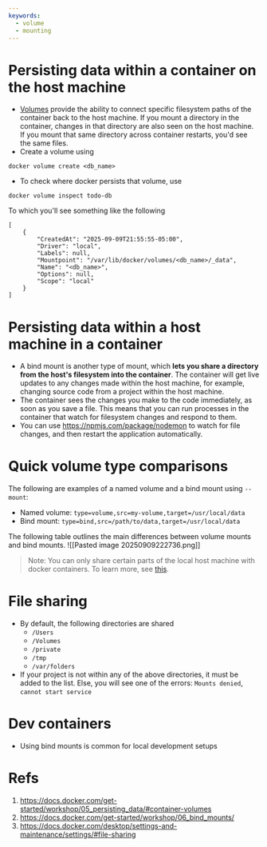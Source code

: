 ```yaml
---
keywords:
  - volume
  - mounting
---
```

# Persisting data within a container on the host machine
- [Volumes](https://docs.docker.com/engine/storage/volumes/) provide the ability to connect specific filesystem paths of the container back to the host machine. If you mount a directory in the container, changes in that directory are also seen on the host machine. If you mount that same directory across container restarts, you'd see the same files.
- Create a volume using
```
docker volume create <db_name>
```
- To check where docker persists that volume, use
```
docker volume inspect todo-db
```
To which you'll see something like the following
```
[
    {
        "CreatedAt": "2025-09-09T21:55:55-05:00",
        "Driver": "local",
        "Labels": null,
        "Mountpoint": "/var/lib/docker/volumes/<db_name>/_data",
        "Name": "<db_name>",
        "Options": null,
        "Scope": "local"
    }
]
```
# Persisting data within a host machine in a container
- A bind mount is another type of mount, which **lets you share a directory from the host's filesystem into the container**. The container will get live updates to any changes made within the host machine, for example, changing source code from a project within the host machine.
- The container sees the changes you make to the code immediately, as soon as you save a file. This means that you can run processes in the container that watch for filesystem changes and respond to them.
- You can use https://npmjs.com/package/nodemon to watch for file changes, and then restart the application automatically.
# Quick volume type comparisons
The following are examples of a named volume and a bind mount using `--mount`:

- Named volume: `type=volume,src=my-volume,target=/usr/local/data`
- Bind mount: `type=bind,src=/path/to/data,target=/usr/local/data`

The following table outlines the main differences between volume mounts and bind mounts.
![[Pasted image 20250909222736.png]]
> Note:
> You can only share certain parts of the local host machine with docker containers. To learn more, see [this](https://docs.docker.com/desktop/settings-and-maintenance/settings/#file-sharing).

# File sharing
- By default, the following directories are shared
	- `/Users`
	- `/Volumes`
	- `/private`
	- `/tmp`
	- `/var/folders`
- If your project is not within any of the above directories, it must be added to the list. Else, you will see one of the errors: `Mounts denied`, `cannot start service`
# Dev containers
- Using bind mounts is common for local development setups
# Refs
1. https://docs.docker.com/get-started/workshop/05_persisting_data/#container-volumes
2. https://docs.docker.com/get-started/workshop/06_bind_mounts/
3. https://docs.docker.com/desktop/settings-and-maintenance/settings/#file-sharing